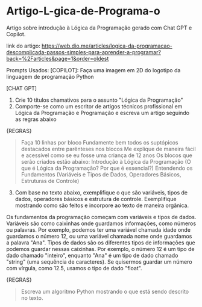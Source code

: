 # Artigo-L-gica-de-Programa-o
Artigo sobre introdução à Lógica da Programação gerado com Chat GPT e Copilot.

link do artigo: https://web.dio.me/articles/logica-da-programacao-descomplicada-passos-simples-para-aprender-a-programar?back=%2Farticles&page=1&order=oldest

Prompts Usados:
[COPILOT]: Faça uma imagem em 2D do logotipo da linguagem de programação Python

[CHAT GPT]
1. Crie 10 títulos chamativos para o assunto "Lógica da Programação"
2. Comporte-se como um escritor de artigos técnicos profissional em Lógica da Programação e Programação e escreva um artigo seguindo as regras abaixo

{REGRAS}
> Faça 10 linhas por bloco
> Fundamente bem todos os suptópicos destacados entre parênteses nos blocos
> Me explique de maneira fácil e acessível como se eu fosse uma criança de 12 anos
> Os blocos que serão criados estão abaixo:
Introdução à Lógica da Programação (O que é Lógica da Programação? Por que é essencial?)
Entendendo os Fundamentos (Variáveis ​​e Tipos de Dados, Operadores Básicos, Estruturas de Controle)

3. Com base no texto abaixo, exemplifique o que são variáveis, tipos de dados, operadores básicos e estrutura de controle. Exemplifique mostrando como são feitos e incorpore ao texto de maneira orgânica.

Os fundamentos da programação começam com variáveis e tipos de dados. Variáveis são como caixinhas onde guardamos informações, como números ou palavras. Por exemplo, podemos ter uma variável chamada idade onde guardamos o número 12, ou uma variável chamada nome onde guardamos a palavra "Ana". Tipos de dados são os diferentes tipos de informações que podemos guardar nessas caixinhas. Por exemplo, o número 12 é um tipo de dado chamado "inteiro", enquanto "Ana" é um tipo de dado chamado "string" (uma sequência de caracteres). Se quisermos guardar um número com vírgula, como 12.5, usamos o tipo de dado "float".

{REGRAS}
> Escreva um algoritmo Python mostrando o que está sendo descrito no texto.
